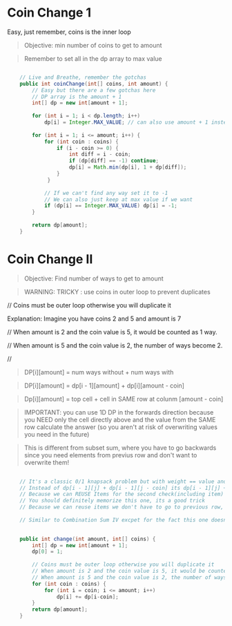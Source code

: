 

 # Coin Change 1

Easy, just remember, coins is the inner loop 

> Objective: min number of coins to get to amount

> Remember to set all in the dp array to max value


```java

    // Live and Breathe, remember the gotchas
    public int coinChange(int[] coins, int amount) {
        // Easy but there are a few gotchas here
        // DP array is the amount + 1
        int[] dp = new int[amount + 1];
    
        for (int i = 1; i < dp.length; i++) 
            dp[i] = Integer.MAX_VALUE; // can also use amount + 1 instead of max value
      
        for (int i = 1; i <= amount; i++) {
            for (int coin : coins) {
                if (i - coin >= 0) {
                    int diff = i - coin;
                    if (dp[diff] == -1) continue;   
                    dp[i] = Math.min(dp[i], 1 + dp[diff]);
                }
             }
            
            // If we can't find any way set it to -1
            // We can also just keep at max value if we want
            if (dp[i] == Integer.MAX_VALUE) dp[i] = -1;   
        }   
        
        return dp[amount];
    }

```

# Coin Change II


> Objective: Find number of ways to get to amount

> WARNING: TRICKY : use coins in outer loop to prevent duplicates

// Coins must be outer loop otherwise you will duplicate it

Explanation: Imagine you have coins 2 and 5 and amount is 7

// When amount is 2 and the coin value is 5, it would be counted as 1 way.

// When amount is 5 and the coin value is 2, the number of ways become 2.

// 

> DP[i][amount] = num ways without + num ways with

> DP[i][amount] = dp[i - 1][amount] + dp[i][amount - coin]

> Dp[i][amount] = top cell + cell in SAME row at colunm [amount - coin]

> IMPORTANT: you can use 1D DP in the forwards direction because you NEED only the cell directly above and the  value from the SAME row calculate the answer (so you aren't at risk of overwriting values you need in the future)

> This is different from subset sum, where you have to go backwards since you need elements from previus row and don't want to overwrite them!

```java
    
    // It's a classic 0/1 knapsack problem but with weight == value and a twist (WE CAN REUSE ITEMS)
    // Instead of dp[i - 1][j] + dp[i - 1][j - coin] its dp[i - 1][j] + dp[i][j - coin] (same row)
    // Because we can REUSE Items for the second check(including item) we dont go (i - 1) we just check the same row
    // You should definitely memorize this one, its a good trick
    // Because we can reuse items we don't have to go to previous row, and we can do it 1D
    
    // Similar to Combination Sum IV excpet for the fact this one doesn't allow combinations of the same sequence

    
    public int change(int amount, int[] coins) {
        int[] dp = new int[amount + 1];
        dp[0] = 1;
        
        // Coins must be outer loop otherwise you will duplicate it
        // When amount is 2 and the coin value is 5, it would be counted as 1 way.
        // When amount is 5 and the coin value is 2, the number of ways become 2.
        for (int coin : coins) {
            for (int i = coin; i <= amount; i++)
                dp[i] += dp[i-coin];  
        }
        return dp[amount];
    }


```


